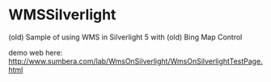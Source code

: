 WMSSilverlight
==============
(old) Sample of using WMS in  Silverlight 5 with (old) Bing Map Control 

demo web here: http://www.sumbera.com/lab/WmsOnSilverlight/WmsOnSilverlightTestPage.html
